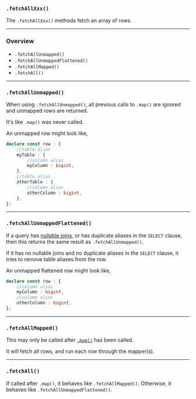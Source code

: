 ### `.fetchAllXxx()`

The `.fetchAllXxx()` methods fetch an array of rows.

-----

### Overview

+ `.fetchAllUnmapped()`
+ `.fetchAllUnmappedFlattened()`
+ `.fetchAllMapped()`
+ `.fetchAll()`

-----

### `.fetchAllUnmapped()`

When using `.fetchAllUnmapped()`, all previous calls to `.map()` are ignored and unmapped rows are returned.

It's like `.map()` was never called.

An unmapped row might look like,
```ts
declare const row : {
    //table alias
    myTable : {
        //column alias
        myColumn : bigint,
    },
    //table alias
    otherTable : {
        //column alias
        otherColumn : bigint,
    },
};
```

-----

### `.fetchAllUnmappedFlattened()`

If a query has [nullable joins](/doc/00-getting-started/02-from-clause.md#inner-join-vs-left-join),
or has duplicate aliases in the `SELECT` clause,
then this returns the same result as `.fetchAllUnmapped()`.

If it has no nullable joins and no duplicate aliases in the `SELECT` clause,
it tries to remove table aliases from the row.

An unmapped flattened row might look like,
```ts
declare const row : {
    //column alias
    myColumn : bigint,
    //column alias
    otherColumn : bigint,
};
```

-----

### `.fetchAllMapped()`

This may only be called after [`.map()`](/doc/00-getting-started/10-map.md) has been called.

It will fetch all rows, and run each row through the mapper(s).

-----

### `.fetchAll()`

If called after `.map()`, it behaves like `.fetchAllMapped()`.
Otherwise, it behaves like `.fetchAllUnmappedFlattened()`.
